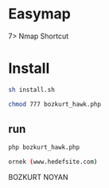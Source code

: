 # Easymap
7> Nmap Shortcut
# Install
```sh
sh install.sh

chmod 777 bozkurt_hawk.php
```
## run
```sh
php bozkurt_hawk.php

ornek (www.hedefsite.com)


```

 BOZKURT NOYAN
